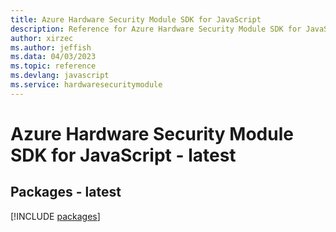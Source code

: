 ```yaml
---
title: Azure Hardware Security Module SDK for JavaScript
description: Reference for Azure Hardware Security Module SDK for JavaScript
author: xirzec
ms.author: jeffish
ms.data: 04/03/2023
ms.topic: reference
ms.devlang: javascript
ms.service: hardwaresecuritymodule
---
```

# Azure Hardware Security Module SDK for JavaScript - latest
## Packages - latest
[!INCLUDE [packages](hardware-security-module-index.md)]